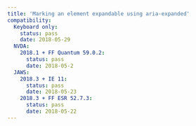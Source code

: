 ```yaml
---
title: 'Marking an element expandable using aria-expanded'
compatibility:
  Keyboard only:
    status: pass
    date: 2018-05-29
  NVDA:
    2018.1 + FF Quantum 59.0.2:
      status: pass
      date: 2018-05-2
  JAWS:
    2018.3 + IE 11:
      status: pass
      date: 2018-05-23
    2018.3 + FF ESR 52.7.3:
      status: pass
      date: 2018-05-22
---
```

